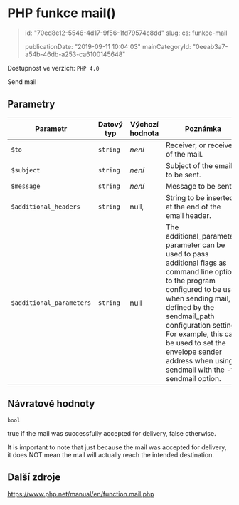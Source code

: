 PHP funkce mail()
=================

> id: "70ed8e12-5546-4d17-9f56-1fd79574c8dd"
> slug:
> 	cs: funkce-mail
>
> publicationDate: "2019-09-11 10:04:03"
> mainCategoryId: "0eeab3a7-a54b-46db-a253-ca6100145648"

Dostupnost ve verzích: `PHP 4.0`

Send mail


Parametry
--------------

| Parametr | Datový typ | Výchozí hodnota | Poznámka |
|-----|-----|-----|-----|
| `$to` | `string` | *není* | Receiver, or receivers of the mail. |
| `$subject` | `string` | *není* | Subject of the email to be sent. |
| `$message` | `string` | *není* | Message to be sent. |
| `$additional_headers` | `string` | null, | String to be inserted at the end of the email header. |
| `$additional_parameters` | `string` | null | The additional_parameters parameter can be used to pass additional flags as command line options to the program configured to be used when sending mail, as defined by the sendmail_path configuration setting. For example, this can be used to set the envelope sender address when using sendmail with the -f sendmail option. |


Návratové hodnoty
----------------

`bool`

true if the mail was successfully accepted for delivery, false otherwise.
</p>
<p>
It is important to note that just because the mail was accepted for delivery,
it does NOT mean the mail will actually reach the intended destination.

Další zdroje
------------

https://www.php.net/manual/en/function.mail.php
